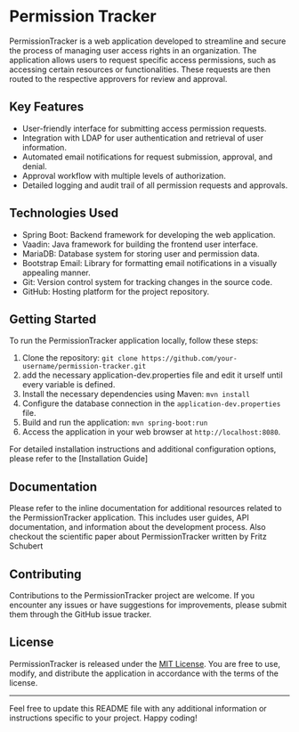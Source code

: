 # Permission Tracker

PermissionTracker is a web application developed to streamline and secure the process of managing user access rights in an organization. The application allows users to request specific access permissions, such as accessing certain resources or functionalities. These requests are then routed to the respective approvers for review and approval.

## Key Features

- User-friendly interface for submitting access permission requests.
- Integration with LDAP for user authentication and retrieval of user information.
- Automated email notifications for request submission, approval, and denial.
- Approval workflow with multiple levels of authorization.
- Detailed logging and audit trail of all permission requests and approvals.

## Technologies Used

- Spring Boot: Backend framework for developing the web application.
- Vaadin: Java framework for building the frontend user interface.
- MariaDB: Database system for storing user and permission data.
- Bootstrap Email: Library for formatting email notifications in a visually appealing manner.
- Git: Version control system for tracking changes in the source code.
- GitHub: Hosting platform for the project repository.

## Getting Started

To run the PermissionTracker application locally, follow these steps:

1. Clone the repository: `git clone https://github.com/your-username/permission-tracker.git`
2. add the necessary application-dev.properties file and edit it urself until every variable is defined.
3. Install the necessary dependencies using Maven: `mvn install`
4. Configure the database connection in the `application-dev.properties` file.
5. Build and run the application: `mvn spring-boot:run`
6. Access the application in your web browser at `http://localhost:8080`.

For detailed installation instructions and additional configuration options, please refer to the [Installation Guide]
<!-- (./docs/installation-guide.md). -->

## Documentation

Please refer to the inline documentation for additional resources related to the PermissionTracker application. This includes user guides, API documentation, and information about the development process.
Also checkout the scientific paper about PermissionTracker written by Fritz Schubert

## Contributing

Contributions to the PermissionTracker project are welcome. If you encounter any issues or have suggestions for improvements, please submit them through the GitHub issue tracker.

## License

PermissionTracker is released under the [MIT License](./license.md). You are free to use, modify, and distribute the application in accordance with the terms of the license.

---

Feel free to update this README file with any additional information or instructions specific to your project. Happy coding!
